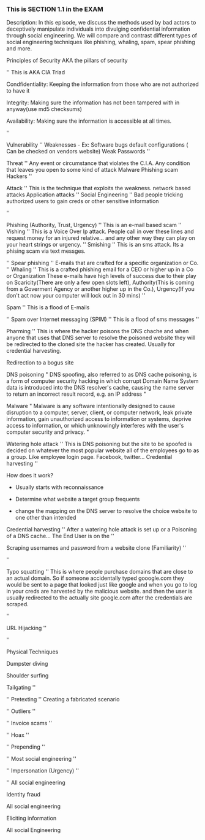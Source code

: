 ### This is SECTION 1.1 in the EXAM 



Description: In this episode, we discuss the methods used by bad actors to deceptively manipulate individuals into divulging confidential information through social engineering. We will compare and contrast different types of social engineering techniques like phishing, whaling, spam, spear phishing and more.

Principles of Security
AKA the pillars of security

''
This is AKA CIA Triad

Condfidentiality: Keeping the information from those who are not authorized to have it

Integrity: Making sure the information has not been tampered with in anyway(use md5 checksums)

Availability: Making sure the information is accessible at all times.

''


Vulnerability
''
Weaknesses
    - Ex:
        Software bugs
        default configurations ( Can be checked on vendors website)
        Weak Passwords
''

Threat
''
Any event or circumstance that violates the C.I.A.
Any condition that leaves you open to some kind of attack
    Malware
    Phishing scam
    Hackers
''

Attack
''
This is the technique that exploits the weakness.
network based attacks
Application attacks
''
Social Engineering
''
Bad people tricking authorized users to gain creds or other sensitive information 

''

Phishing (Authority, Trust, Urgency)
''
This is an e-mail based scam 
''
Vishing
''
This is a Voice Over Ip attack. People call in over these lines and request money for an injured relative... and any other way they can play on your heart strings or urgency.
''
Smishing
''
This is an sms attack. Its a phising scam via text messges.

''
Spear phishing
''
E-mails that are crafted for a specific organization or Co.
''
Whaling
''
This is a crafted phishing email for a CEO or higher up in a Co or Organization
These e-mails have high levels of success due to their play on Scaricity(There are only a few open slots left), Authority(This is coming from a Goverment Agency or another higher up in the Co.), Urgency(If you don't act now your computer will lock out in 30 mins)
''

Spam
''
This is a flood of E-mails

''
Spam over Internet messaging (SPIM)
''
This is a flood of sms messages
''

Pharming
''
This is where the hacker poisons the DNS chache and when anyone that uses that DNS server to resolve the poisoned website they will be redirected to the cloned site the hacker has created. Usually for credential harvesting.


Redirection to a bogus site



DNS poisoning
"
DNS spoofing, also referred to as DNS cache poisoning, is a form of computer security hacking in which corrupt Domain Name System data is introduced into the DNS resolver's cache, causing the name server to return an incorrect result record, e.g. an IP address
"


Malware
"
Malware is any software intentionally designed to cause disruption to a computer, server, client, or computer network, leak private information, gain unauthorized access to information or systems, deprive access to information, or which unknowingly interferes with the user's computer security and privacy.
"

Watering hole attack
''
This is DNS poisoning but the site to be spoofed is decided on whatever the most popular website all of the employees go to as a group.
Like employee login page. Facebook, twitter... 
Credential harvesting
''

How does it work?
- Usually starts with reconnaissance

- Determine what website a target group frequents


- change the mapping on the DNS server to resolve the choice website to one other than intended 



Credential harvesting
''
After a watering hole attack is set up or a Poisoning of a DNS cache...
The End User is on the 
''


Scraping usernames and password from a website clone (Familiarity)
''

''


Typo squatting
''
This is where people purchase domains that are close to an actual domain. 
So if someone accidentally typed gooogle.com they would be sent to a page that looked just like google and when you go to log in your creds are harvested by the malicious website.
and then the user is usually redirected to the actually site google.com after the credentials are scraped.

''

URL Hijacking
''

''


Physical Techniques

Dumpster diving

Shoulder surfing

Tailgating
''

''
Pretexting
''
Creating a fabricated scenario

''
Outliers
''

''
Invoice scams
''

''
Hoax
''

''
Prepending
''

''
Most social engineering
''

''
Impersonation (Urgency)
''

''
All social engineering

Identity fraud

All social engineering

Eliciting information

All social Engineering

